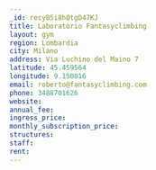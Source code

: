 ```yaml
---
_id: recyB5i8hQtgD47KJ
title: Laboratorio Fantasyclimbing
layout: gym
region: Lombardia
city: Milano
address: Via Luchino del Maino 7
latitude: 45.459564
longitude: 9.150816
email: roberto@fantasyclimbing.com
phone: 3488701626
website: 
annual_fee: 
ingress_price: 
monthly_subscription_price: 
structures: 
staff: 
rent: 
---
```


